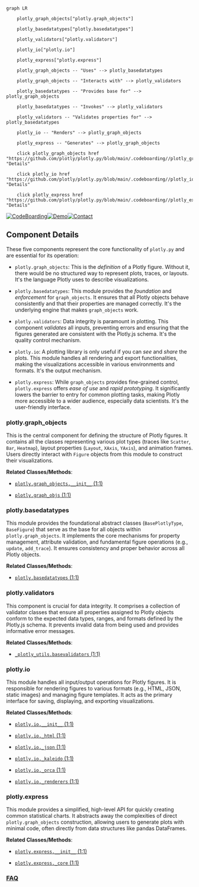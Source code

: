 ```mermaid

graph LR

    plotly_graph_objects["plotly.graph_objects"]

    plotly_basedatatypes["plotly.basedatatypes"]

    plotly_validators["plotly.validators"]

    plotly_io["plotly.io"]

    plotly_express["plotly.express"]

    plotly_graph_objects -- "Uses" --> plotly_basedatatypes

    plotly_graph_objects -- "Interacts with" --> plotly_validators

    plotly_basedatatypes -- "Provides base for" --> plotly_graph_objects

    plotly_basedatatypes -- "Invokes" --> plotly_validators

    plotly_validators -- "Validates properties for" --> plotly_basedatatypes

    plotly_io -- "Renders" --> plotly_graph_objects

    plotly_express -- "Generates" --> plotly_graph_objects

    click plotly_graph_objects href "https://github.com/plotly/plotly.py/blob/main/.codeboarding//plotly_graph_objects.md" "Details"

    click plotly_io href "https://github.com/plotly/plotly.py/blob/main/.codeboarding//plotly_io.md" "Details"

    click plotly_express href "https://github.com/plotly/plotly.py/blob/main/.codeboarding//plotly_express.md" "Details"

```

[![CodeBoarding](https://img.shields.io/badge/Generated%20by-CodeBoarding-9cf?style=flat-square)](https://github.com/CodeBoarding/GeneratedOnBoardings)[![Demo](https://img.shields.io/badge/Try%20our-Demo-blue?style=flat-square)](https://www.codeboarding.org/demo)[![Contact](https://img.shields.io/badge/Contact%20us%20-%20contact@codeboarding.org-lightgrey?style=flat-square)](mailto:contact@codeboarding.org)



## Component Details



These five components represent the core functionality of `plotly.py` and are essential for its operation:

*   `plotly.graph_objects`: This is the *definition* of a Plotly figure. Without it, there would be no structured way to represent plots, traces, or layouts. It's the language Plotly uses to describe visualizations.

*   `plotly.basedatatypes`: This module provides the *foundation* and *enforcement* for `graph_objects`. It ensures that all Plotly objects behave consistently and that their properties are managed correctly. It's the underlying engine that makes `graph_objects` work.

*   `plotly.validators`: Data integrity is paramount in plotting. This component *validates* all inputs, preventing errors and ensuring that the figures generated are consistent with the Plotly.js schema. It's the quality control mechanism.

*   `plotly.io`: A plotting library is only useful if you can *see* and *share* the plots. This module handles all rendering and export functionalities, making the visualizations accessible in various environments and formats. It's the output mechanism.

*   `plotly.express`: While `graph_objects` provides fine-grained control, `plotly.express` offers *ease of use* and *rapid prototyping*. It significantly lowers the barrier to entry for common plotting tasks, making Plotly more accessible to a wider audience, especially data scientists. It's the user-friendly interface.



### plotly.graph_objects

This is the central component for defining the structure of Plotly figures. It contains all the classes representing various plot types (traces like `Scatter`, `Bar`, `Heatmap`), layout properties (`Layout`, `XAxis`, `YAxis`), and animation frames. Users directly interact with `Figure` objects from this module to construct their visualizations.





**Related Classes/Methods**:



- <a href="https://github.com/plotly/plotly.py/blob/master/plotly/graph_objects/__init__.py#L1-L1" target="_blank" rel="noopener noreferrer">`plotly.graph_objects.__init__` (1:1)</a>

- <a href="https://github.com/plotly/plotly.py/blob/master/commands.py#L1-L1" target="_blank" rel="noopener noreferrer">`plotly.graph_objs` (1:1)</a>





### plotly.basedatatypes

This module provides the foundational abstract classes (`BasePlotlyType`, `BaseFigure`) that serve as the base for all objects within `plotly.graph_objects`. It implements the core mechanisms for property management, attribute validation, and fundamental figure operations (e.g., `update`, `add_trace`). It ensures consistency and proper behavior across all Plotly objects.





**Related Classes/Methods**:



- <a href="https://github.com/plotly/plotly.py/blob/master/plotly/basedatatypes.py#L1-L1" target="_blank" rel="noopener noreferrer">`plotly.basedatatypes` (1:1)</a>





### plotly.validators

This component is crucial for data integrity. It comprises a collection of validator classes that ensure all properties assigned to Plotly objects conform to the expected data types, ranges, and formats defined by the Plotly.js schema. It prevents invalid data from being used and provides informative error messages.





**Related Classes/Methods**:



- <a href="https://github.com/plotly/plotly.py/blob/master/_plotly_utils/basevalidators.py#L1-L1" target="_blank" rel="noopener noreferrer">`_plotly_utils.basevalidators` (1:1)</a>





### plotly.io

This module handles all input/output operations for Plotly figures. It is responsible for rendering figures to various formats (e.g., HTML, JSON, static images) and managing figure templates. It acts as the primary interface for saving, displaying, and exporting visualizations.





**Related Classes/Methods**:



- <a href="https://github.com/plotly/plotly.py/blob/master/plotly/io/__init__.py#L1-L1" target="_blank" rel="noopener noreferrer">`plotly.io.__init__` (1:1)</a>

- <a href="https://github.com/plotly/plotly.py/blob/master/plotly/io/_html.py#L1-L1" target="_blank" rel="noopener noreferrer">`plotly.io._html` (1:1)</a>

- <a href="https://github.com/plotly/plotly.py/blob/master/plotly/io/_json.py#L1-L1" target="_blank" rel="noopener noreferrer">`plotly.io._json` (1:1)</a>

- <a href="https://github.com/plotly/plotly.py/blob/master/plotly/io/_kaleido.py#L1-L1" target="_blank" rel="noopener noreferrer">`plotly.io._kaleido` (1:1)</a>

- <a href="https://github.com/plotly/plotly.py/blob/master/plotly/io/_orca.py#L1-L1" target="_blank" rel="noopener noreferrer">`plotly.io._orca` (1:1)</a>

- <a href="https://github.com/plotly/plotly.py/blob/master/plotly/io/_renderers.py#L1-L1" target="_blank" rel="noopener noreferrer">`plotly.io._renderers` (1:1)</a>





### plotly.express

This module provides a simplified, high-level API for quickly creating common statistical charts. It abstracts away the complexities of direct `plotly.graph_objects` construction, allowing users to generate plots with minimal code, often directly from data structures like pandas DataFrames.





**Related Classes/Methods**:



- <a href="https://github.com/plotly/plotly.py/blob/master/plotly/express/__init__.py#L1-L1" target="_blank" rel="noopener noreferrer">`plotly.express.__init__` (1:1)</a>

- <a href="https://github.com/plotly/plotly.py/blob/master/plotly/express/_core.py#L1-L1" target="_blank" rel="noopener noreferrer">`plotly.express._core` (1:1)</a>









### [FAQ](https://github.com/CodeBoarding/GeneratedOnBoardings/tree/main?tab=readme-ov-file#faq)